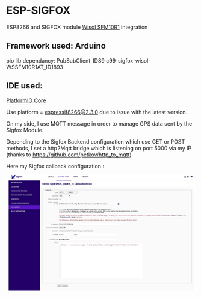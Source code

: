 # ESP-SIGFOX
ESP8266 and SIGFOX module [Wisol SFM10R1](https://yadom.fr/carte-breakout-sfm10r1.html) integration

## Framework used: Arduino

pio lib dependancy: PubSubClient_ID89 c99-sigfox-wisol-WSSFM10R1AT_ID1893

## IDE used:
[PlatformIO Core](https://docs.platformio.org/en/latest/quickstart.html)

Use platform = espressif8266@2.3.0 due to issue with the latest version.

On my side, I use MQTT message in order to manage GPS data sent by the Sigfox Module.

Depending to the Sigfox Backend configuration which use GET or POST methods, I set a http2Mqtt bridge which is listening on port 5000 via my IP  (thanks to https://github.com/petkov/http_to_mqtt)

Here my Sigfox callback configuration :

![Alt text](./sigfox.JPG)
